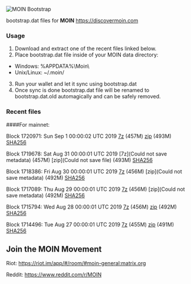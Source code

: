 ![MOIN Bootstrap](https://i.imgur.com/KjM1jMp.jpg)

bootstrap.dat files for **MOIN** https://discovermoin.com

### Usage

1. Download and extract one of the recent files linked below.
2. Place bootstrap.dat file inside of your MOIN data directory:
 - Windows: %APPDATA%\Moin\
 - Unix/Linux: ~/.moin/
3. Run your wallet and let it sync using bootstrap.dat
4. Once sync is done bootstrap.dat file will be renamed to bootstrap.dat.old automagically and can be safely removed.


### Recent files

####For mainnet:

Block 1720971: Sun Sep  1 00:00:02 UTC 2019 [7z](https://transfer.sh/ZZMQ6/bootstrap.dat.20190901.7z) (457M) [zip](https://transfer.sh/e2KlB/bootstrap.dat.20190901.zip) (493M) [SHA256](https://transfer.sh/XnK14/sha256.txt)

Block 1719678: Sat Aug 31 00:00:01 UTC 2019 [7z](Could not save metadata) (457M) [zip](Could not save file) (493M) [SHA256]()

Block 1718386: Fri Aug 30 00:00:01 UTC 2019 [7z]() (456M) [zip](Could not save metadata) (492M) [SHA256](https://transfer.sh/10XupA/sha256.txt)

Block 1717089: Thu Aug 29 00:00:01 UTC 2019 [7z]() (456M) [zip](Could not save metadata) (492M) [SHA256](https://transfer.sh/13yPel/sha256.txt)

Block 1715794: Wed Aug 28 00:00:01 UTC 2019 [7z](https://transfer.sh/Nb6dZ/bootstrap.dat.20190828.7z) (456M) [zip](https://transfer.sh/pbWpj/bootstrap.dat.20190828.zip) (492M) [SHA256](https://transfer.sh/HASCT/sha256.txt)

Block 1714496: Tue Aug 27 00:00:01 UTC 2019 [7z](https://transfer.sh/vkxxa/bootstrap.dat.20190827.7z) (455M) [zip](https://transfer.sh/JW8qe/bootstrap.dat.20190827.zip) (491M) [SHA256](https://transfer.sh/RuVaN/sha256.txt)

## Join the MOIN Movement

Riot: https://riot.im/app/#/room/#moin-general:matrix.org

Reddit: https://www.reddit.com/r/MOIN
